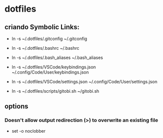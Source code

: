 # dotfiles

## criando Symbolic Links:

- ln -s ~/.dotfiles/.gitconfig ~/.gitconfig

- ln -s ~/.dotfiles/.bashrc ~/.bashrc

- ln -s ~/.dotfiles/.bash_aliases ~/.bash_aliases

- ln -s ~/.dotfiles/VSCode/keybindings.json ~/.config/Code/User/keybindings.json

- ln -s ~/.dotfiles/VSCode/settings.json ~/.config/Code/User/settings.json

- ln -s ~/.dotfiles/scripts/gitobi.sh ~/gitobi.sh

## options

### Doesn't allow output redirection (>) to overwrite an existing file

- set -o noclobber
